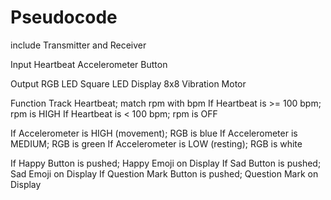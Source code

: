 # Pseudocode

include Transmitter and Receiver

Input
Heartbeat
Accelerometer
Button

Output
RGB LED
Square LED Display 8x8
Vibration Motor

Function
Track Heartbeat; match rpm with bpm
If Heartbeat is >= 100 bpm; rpm is HIGH
If Heartbeat is < 100 bpm; rpm is OFF

If Accelerometer is HIGH (movement); RGB is blue
If Accelerometer is MEDIUM; RGB is green
If Accelerometer is LOW (resting); RGB is white

If Happy Button is pushed; Happy Emoji on Display
If Sad Button is pushed; Sad Emoji on Display
If Question Mark Button is pushed; Question Mark on Display
